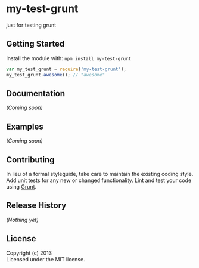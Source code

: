 # my-test-grunt

just for testing grunt

## Getting Started
Install the module with: `npm install my-test-grunt`

```javascript
var my_test_grunt = require('my-test-grunt');
my_test_grunt.awesome(); // "awesome"
```

## Documentation
_(Coming soon)_

## Examples
_(Coming soon)_

## Contributing
In lieu of a formal styleguide, take care to maintain the existing coding style. Add unit tests for any new or changed functionality. Lint and test your code using [Grunt](http://gruntjs.com/).

## Release History
_(Nothing yet)_

## License
Copyright (c) 2013   
Licensed under the MIT license.
